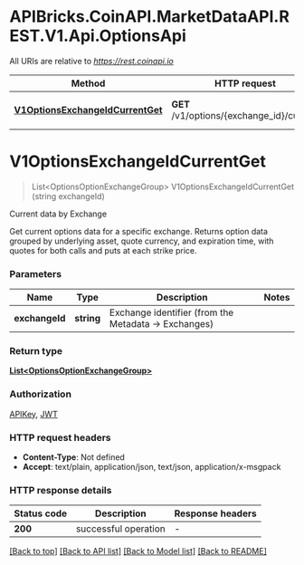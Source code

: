 # APIBricks.CoinAPI.MarketDataAPI.REST.V1.Api.OptionsApi

All URIs are relative to *https://rest.coinapi.io*

| Method | HTTP request | Description |
|--------|--------------|-------------|
| [**V1OptionsExchangeIdCurrentGet**](OptionsApi.md#v1optionsexchangeidcurrentget) | **GET** /v1/options/{exchange_id}/current | Current data by Exchange |

<a id="v1optionsexchangeidcurrentget"></a>
# **V1OptionsExchangeIdCurrentGet**
> List&lt;OptionsOptionExchangeGroup&gt; V1OptionsExchangeIdCurrentGet (string exchangeId)

Current data by Exchange

Get current options data for a specific exchange.  Returns option data grouped by underlying asset, quote currency, and expiration time, with quotes for both calls and puts at each strike price.


### Parameters

| Name | Type | Description | Notes |
|------|------|-------------|-------|
| **exchangeId** | **string** | Exchange identifier (from the Metadata -&gt; Exchanges) |  |

### Return type

[**List&lt;OptionsOptionExchangeGroup&gt;**](OptionsOptionExchangeGroup.md)

### Authorization

[APIKey](../README.md#APIKey), [JWT](../README.md#JWT)

### HTTP request headers

 - **Content-Type**: Not defined
 - **Accept**: text/plain, application/json, text/json, application/x-msgpack


### HTTP response details
| Status code | Description | Response headers |
|-------------|-------------|------------------|
| **200** | successful operation |  -  |

[[Back to top]](#) [[Back to API list]](../../README.md#documentation-for-api-endpoints) [[Back to Model list]](../../README.md#documentation-for-models) [[Back to README]](../../README.md)

